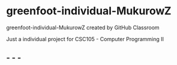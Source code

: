 # greenfoot-individual-MukurowZ
greenfoot-individual-MukurowZ created by GitHub Classroom

Just a individual project for CSC105 - Computer Programming II

## - - - ##
